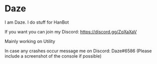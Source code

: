 # Daze

I am Daze. I do stuff for HanBot

If you want you can join my Discord: https://discord.gg/ZqXaXaV

Mainly working on Utility

In case any crashes occur message me on Discord: Daze#6586
(Please include a screenshot of the console if possible)
